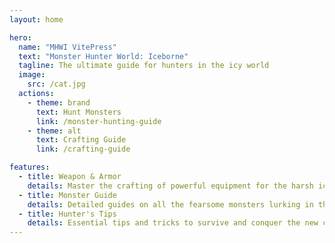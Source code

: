 ```yaml
---
layout: home

hero:
  name: "MHWI VitePress"
  text: "Monster Hunter World: Iceborne"
  tagline: The ultimate guide for hunters in the icy world
  image:
    src: /cat.jpg
  actions:
    - theme: brand
      text: Hunt Monsters
      link: /monster-hunting-guide
    - theme: alt
      text: Crafting Guide
      link: /crafting-guide

features:
  - title: Weapon & Armor
    details: Master the crafting of powerful equipment for the harsh icy wilderness.
  - title: Monster Guide
    details: Detailed guides on all the fearsome monsters lurking in the ice.
  - title: Hunter's Tips
    details: Essential tips and tricks to survive and conquer the new challenges.
---
```


